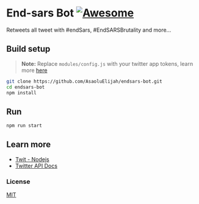 # End-sars Bot [![Awesome](https://cdn.rawgit.com/sindresorhus/awesome/d7305f38d29fed78fa85652e3a63e154dd8e8829/media/badge.svg)](https://github.com/sindresorhus/awesome)

Retweets all tweet with #endSars, #EndSARSBrutality and more...

## Build setup

> **Note:** Replace `modules/config.js` with your twitter app tokens, learn more [here](https://developer.twitter.com/en/docs)

```bash
git clone https://github.com/AsaoluElijah/endsars-bot.git
cd endsars-bot
npm install
```

## Run

```bash
npm run start
```

## Learn more

- [Twit - Nodejs](https://github.com/ttezel/twit)
- [Twitter API Docs](https://developer.twitter.com/en/docs)

### License

[MIT](license.md)
